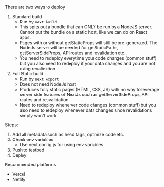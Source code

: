 There are two ways to deploy
1. Standard build
	- Run by `next build`
	- This spits out a bundle that can ONLY be run by a NodeJS server. Cannot put the bundle on a static host, like we can do on React apps.
	- Pages with or without getStaticProps will still be pre-generated. The NodeJs server will be needed for getStaticPaths, getServerSideProps, API routes and revalidation etc..
	- You need to redeploy everytime your code changes (common stuff) but you also need to redeploy if your data changes and you are not using revalidation.  
3. Full Static build
	 - Run by `next export`
	 - Does not need NodeJs host
	 - Produces fully static pages (HTML, CSS, JS) with no way to leverage server side features of NextJs such as getServerSideProps, API routes and recvalidation
	 - Need to redeploy whenerver code changes (common stuff) but you also need to redeploy whenever data changes since revalidations simply won't work.

Steps:
1. Add all metadata such as head tags, optimize code etc.
2. Check env variables
	- Use next.config.js for using env variables
1. Push to testbed 
2. Deploy

Recommended platforms
- Vercel
- Netlify